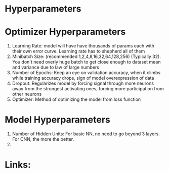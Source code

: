 # Hyperparameters

# Optimizer Hyperparameters
1) Learning Rate: model will have have thousands of params each with their own error curve. Learning rate has to shepherd all of them
2) Minibatch Size: (recommended 1,2,4,8,16,32,64,128,256) (Typically 32). You don't need overly huge batch to get close enough to dataset mean and variance due to law of large numbers
3) Number of Epochs: Keep an eye on validation accuracy, when it climbs while training accuracy drops, sign of model overexpression of data
4) Dropout: Regularizes model by forcing signal through more neurons away from the strongest activating ones, forcing more participation from other neurons
5) Optimizer: Method of optimizing the model from loss function 

# Model Hyperparameters
1) Number of Hidden Units: For basic NN, no need to go beyond 3 layers. For CNN, the more the better.
2) 

# Links:

